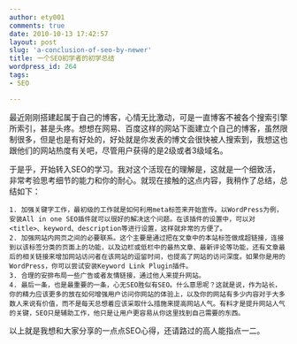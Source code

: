 ```yaml
---
author: ety001
comments: true
date: 2010-10-13 17:42:57
layout: post
slug: 'a-conclusion-of-seo-by-newer'
title: 一个SEO初学者的初学总结
wordpress_id: 264
tags:
- SEO

---
```


最近刚刚搭建起属于自己的博客，心情无比激动，可是一直博客不被各个搜索引擎所索引，甚是头疼。想想在网易、百度这样的网站下面建立个自己的博客，虽然限制很多，但是也是有好处的，好处就是你发表的博文会很快被人搜索到，我想这也跟他们的网站热度有关吧，尽管用户获得的是2级或者3级域名。

于是乎，开始转入SEO的学习。我对这个活现在的理解是，这就是一个细致活，非常考验思考细节的能力和你的耐心。就现在接触的这点内容，我稍作了总结，总结如下：

    1. 加强关键字工作，最初级的工作就是如何利用meta标签来开始宣传。以WordPress为例，安装All in one SEO插件就可以很好的解决这个问题。在该插件的设置中，可以对<title>、keyword、description等进行设置，这样就非常的方便了。
    2. 加强网站内网页之间的必要联系。这个主要是通过把在文章中的本站标签做成超链接，连接到以该标签分类的页面上的功能，以及边栏或低栏中的最热文章、最新评论等功能，还有文章最后的相关链接来增加网站访问者在该网站的逗留时间，也提高了网站的访问深度。如果你是用的WordPress，你可以尝试安装Keyword Link Plugin插件。
    3. 合理的安排布局一些广告或者友情链接，通过他人来提升网站。
    4. 最后一条，也是最重要的一条，心无SEO胜似有SEO。什么意思呢？这就是说，作为站长，你的精力应该更多的放在如何增强用户访问你网站的体验上，以及你的网站有多少内容对于大多数人来说有价值，而不是每天总想着应该采取什么措施来提高网站人气。有料才是提升网站人气的关键，SEO只是辅助工作，他只是让用户更容易从你这里找到自己需要的东西。

以上就是我想和大家分享的一点点SEO心得，还请路过的高人能指点一二。


